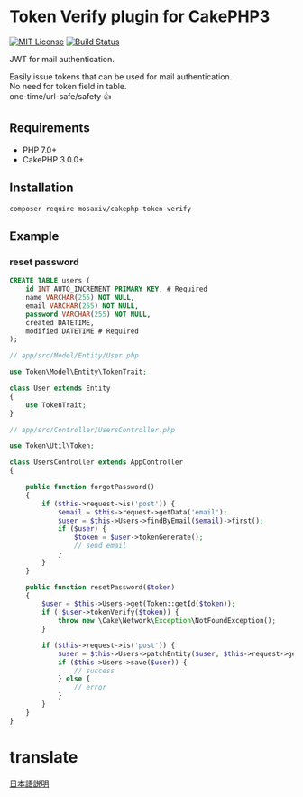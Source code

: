# Token Verify plugin for CakePHP3

[![MIT License](http://img.shields.io/badge/license-MIT-blue.svg?style=flat)](LICENSE)
[![Build Status](https://travis-ci.org/mosaxiv/cakephp-token-verify.svg?branch=master)](https://travis-ci.org/mosaxiv/cakephp-token-verify)

JWT for mail authentication.  

Easily issue tokens that can be used for mail authentication.  
No need for token field in table.  
one-time/url-safe/safety :+1:

## Requirements

- PHP 7.0+
- CakePHP 3.0.0+

## Installation

```
composer require mosaxiv/cakephp-token-verify
```

## Example

### reset password

```sql
CREATE TABLE users (
    id INT AUTO_INCREMENT PRIMARY KEY, # Required
    name VARCHAR(255) NOT NULL,
    email VARCHAR(255) NOT NULL,
    password VARCHAR(255) NOT NULL,
    created DATETIME,
    modified DATETIME # Required
);
```

```php
// app/src/Model/Entity/User.php

use Token\Model\Entity\TokenTrait;

class User extends Entity
{
    use TokenTrait;
}

```

```php
// app/src/Controller/UsersController.php

use Token\Util\Token;

class UsersController extends AppController
{

    public function forgotPassword()
    {
        if ($this->request->is('post')) {
            $email = $this->request->getData('email');
            $user = $this->Users->findByEmail($email)->first();
            if ($user) {
                $token = $user->tokenGenerate();
                // send email
            }
        }
    }

    public function resetPassword($token)
    {
        $user = $this->Users->get(Token::getId($token));
        if (!$user->tokenVerify($token)) {
            throw new \Cake\Network\Exception\NotFoundException();
        }

        if ($this->request->is('post')) {
            $user = $this->Users->patchEntity($user, $this->request->getData());
            if ($this->Users->save($user)) {
                // success
            } else {
                // error
            }
        }
    }
}
```


# translate

[日本語説明](https://qiita.com/mosa7/items/5aa94e824f6dcd846594)
